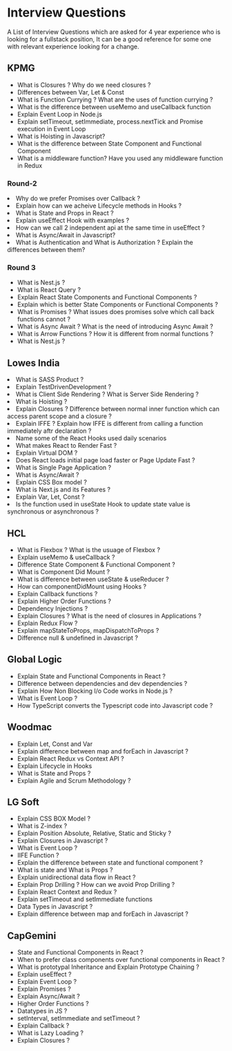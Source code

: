# Interview Questions
A List of Interview Questions which are asked for 4 year experience who is looking for a fullstack position, It can be a good reference for some one with relevant experience looking for a change. 

<h2>KPMG</h2>
<ul>
  <li>What is Closures ? Why do we need closures ?</li>
  <li> Differences between Var, Let & Const</li>
<li>What is Function Currying ? What are the uses of function currying ? </li>
  <li>What is the difference between useMemo and useCallback function</li>
<li>Explain Event Loop in Node.js</li>
<li> Explain setTimeout, setImmediate, process.nextTick and Promise execution in Event Loop</li>
<li> What is Hoisting in Javascript?</li>
<li>What is the difference between State Component and Functional Component</li>
<li> What is a middleware function? Have you used any middleware function in Redux</li>
</ul>

<h3> Round-2</h3>
<li>Why do we prefer Promises over Callback ? </li>
<li> Explain how can we acheive Lifecycle methods in Hooks ? </li>
<li> What is State and Props in React ? </li>
<li> Explain useEffect Hook with examples ? </li>
<li> How can we call 2 independent api at the same time in useEffect ? </li>
<li> What is Async/Await in Javascript?</li>
<li> What is Authentication and What is Authorization ? Explain the differences between them?</li>

<h3> Round 3</h3>
<ul>
  <li>What is Nest.js ? </li>
  <li> What is React Query ?</li>
  <li> Explain React State Components and Functional Components ?</li>
  <li> Explain which is better State Components or Functional Components ? </li>
  <li> What is Promises ?  What issues does promises solve which call back functions cannot ? </li>
  <li> What is Async Await ? What is the need of introducing Async Await ? </li>
  <li> What is Arrow Functions ? How it is different from normal functions ? </li>
  <li> What is Nest.js ?</li>
</ul>

<h2> Lowes India</h2>
<li> What is SASS Product ? </li>
<li> Explain TestDrivenDevelopment ? </li>
<li> What is Client Side Rendering ? What is Server Side Rendering ? </li>
<li> What is Hoisting ? </li>
<li> Explain Closures ? Difference between normal inner function which can access parent scope and a closure ? </li>
<li> Explain IFFE ? Explain how IFFE is different from calling a function immediately aftr declaration ? </li>
<li> Name some of the React Hooks used daily scenarios</li>
<li> What makes React to Render Fast ?</li>
<li> Explain Virtual DOM ? </li>
<li> Does React loads initial page load faster or Page Update Fast ? </li>
<li> What is Single Page Application ?</li>
<li> What is Async/Await ? </li>
<li> Explain CSS Box model ? </li>
<li> What is Next.js and its Features ?</li>
<li> Explain Var, Let, Const ? </li>
<li> Is the function used in useState Hook to update state value is synchronous or asynchronous ? </li>

<h2> HCL </h2>
<ul>
<li>What is Flexbox ? What is the usuage of Flexbox ? </li>
<li> Explain useMemo & useCallback ? </li>
<li>Difference State Component & Functional Component ? </li>
<li> What is Component Did Mount ? </li>
<li>What is difference between useState & useReducer ? </li>
<li> How can componentDidMount using Hooks ? </li>
<li> Explain Callback functions ? </li>
<li> Explain Higher Order Functions ? </li>
<li> Dependency Injections ? </li>
<li> Explain Closures ? What is the need of closures in Applications ? </li>
<li> Explain Redux Flow ? </li>
<li>Explain mapStateToProps, mapDispatchToProps ? </li>
<li> Difference null & undefined in Javascript ? </li>
</ul>


<h2> Global Logic</h2>
<ul>
  <li>Explain State and Functional Components in React ?  </li>
  <li> Difference between dependencies and dev dependencies ? </li>
  <li> Explain How Non Blocking I/o Code works in Node.js ? </li>
  <li> What is Event Loop ?</li>
  <li> How TypeScript converts the Typescript code into Javascript code ?</li>
</ul>

<h2> Woodmac</h2>
<ul>
  <li> Explain Let, Const and Var </li>
  <li>Explain difference between map and forEach in Javascript ?</li>
  <li> Explain React Redux vs Context API ? </li>
  <li> Explain Lifecycle in Hooks </li>
  <li> What is State and Props ? </li>
  <li> Explain Agile and Scrum Methodology ? </li>
</ul>

<h2> LG Soft</h2>
<ul>
  <li>  Explain CSS BOX Model ?</li>
  <li> What is Z-index ? </li>
  <li>Explain Position Absolute, Relative, Static and Sticky ? </li>
  <li>Explain Closures in Javascript  ? </li>
  <li>What is Event Loop ? </li>
  <li>IIFE Function ? </li>
  <li>Explain the difference between state and functional component ?</li>
  <li> What is state and What is Props ? </li>
  <li>Explain unidirectional data flow in React ? </li>
  <li>Explain Prop Drilling ? How can we avoid Prop Drilling ? </li>
  <li>Explain React Context and Redux ? </li>
  <li>Explain setTimeout and setImmediate functions</li>
  <li>Data Types in Javascript ? </li>
  <li>Explain difference between map and forEach in Javascript ?</li>
</ul>

<h2> CapGemini</h2>
<ul>
  <li>State and Functional Components in React ?</li>
  <li> When to prefer class components over functional components in React ?</li>
  <li> What is prototypal Inheritance and Explain Prototype Chaining ? </li>
  <li> Explain useEffect ? </li>
  <li> Explain Event Loop ? </li>
  <li> Explain Promises ? </li>
  <li> Explain Async/Await ? </li>
  <li> Higher Order Functions ?</li>
  <li> Datatypes in JS ? </li>
  <li> setInterval, setImmediate and setTimeout ? </li>
  <li> Explain Callback ? </li>
  <li> What is Lazy Loading ? </li>
  <li> Explain Closures ?</li>
</ul>
